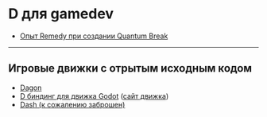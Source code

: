 # D для gamedev

* [Опыт Remedy при создании Quantum Break](https://dlang.org/blog/2016/07/25/d-in-games-ethan-watson-of-remedy-games-goes-to-gdc-europe/)

---

## Игровые движки с отрытым исходным кодом

* [Dagon](https://github.com/gecko0307/dagon)
* [D биндинг для движка Godot](https://github.com/GodotNativeTools/godot-d) ([сайт движка](https://godotengine.org/))
* [Dash (к сожалению заброшен)](https://github.com/Circular-Studios/Dash)

